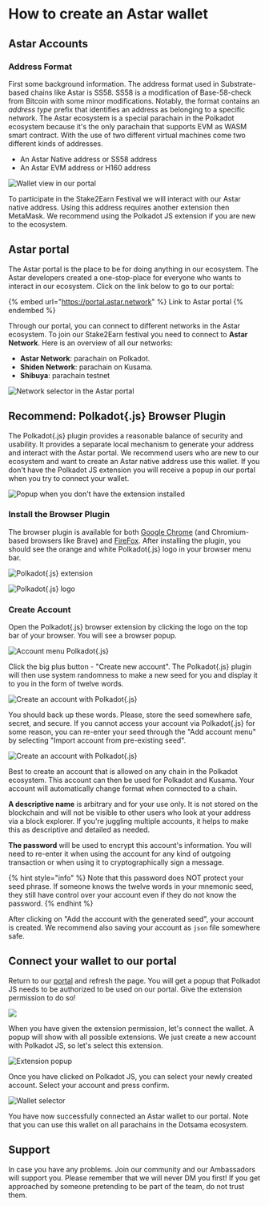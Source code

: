 # How to create an Astar wallet

## Astar Accounts <a href="#__docusaurus" id="__docusaurus"></a>

### Address Format

First some background information. The address format used in Substrate-based chains like Astar is SS58. SS58 is a modification of Base-58-check from Bitcoin with some minor modifications. Notably, the format contains an _address type_ prefix that identifies an address as belonging to a specific network. The Astar ecosystem is a special parachain in the Polkadot ecosystem because it's the only parachain that supports EVM as WASM smart contract. With the use of two different virtual machines come two different kinds of addresses.&#x20;

* An Astar Native address or SS58 address
* An Astar EVM address or H160 address

![Wallet view in our portal](<../.gitbook/assets/image (114) (1).png>)

To participate in the Stake2Earn Festival we will interact with our Astar native address. Using this address requires another extension then MetaMask. We recommend using the Polkadot JS extension if you are new to the ecosystem.

## Astar portal

The Astar portal is the place to be for doing anything in our ecosystem. The Astar developers created a one-stop-place for everyone who wants to interact in our ecosystem. Click on the link below to go to our portal:

{% embed url="https://portal.astar.network" %}
Link to Astar portal
{% endembed %}

Through our portal, you can connect to different networks in the Astar ecosystem. To join our Stake2Earn festival you need to connect to **Astar Network**. Here is an overview of all our networks:

* **Astar Network**: parachain on Polkadot.
* **Shiden Network**: parachain on Kusama.
* **Shibuya**: parachain testnet

![Network selector in the Astar portal](<../.gitbook/assets/image (118).png>)

## Recommend: Polkadot{.js} Browser Plugin

The Polkadot{.js} plugin provides a reasonable balance of security and usability. It provides a separate local mechanism to generate your address and interact with the Astar portal. We recommend users who are new to our ecosystem and want to create an Astar native address use this wallet. If you don't have the Polkadot JS extension you will receive a popup in our portal when you try to connect your wallet.

![Popup when you don't have the extension installed](<../.gitbook/assets/image (113) (1).png>)

### Install the Browser Plugin

The browser plugin is available for both [Google Chrome](https://chrome.google.com/webstore/detail/polkadot%7Bjs%7D-extension/mopnmbcafieddcagagdcbnhejhlodfdd?hl=en) (and Chromium-based browsers like Brave) and [FireFox](https://addons.mozilla.org/en-US/firefox/addon/polkadot-js-extension). After installing the plugin, you should see the orange and white Polkadot{.js} logo in your browser menu bar.

![ Polkadot{.js} extension](<../.gitbook/assets/image (42).png>)

![ Polkadot{.js} logo](<../.gitbook/assets/image (116).png>)

### Create Account

Open the Polkadot{.js} browser extension by clicking the logo on the top bar of your browser. You will see a browser popup.

![Account menu Polkadot{.js}](<../.gitbook/assets/image (41).png>)

Click the big plus button - "Create new account". The Polkadot{.js} plugin will then use system randomness to make a new seed for you and display it to you in the form of twelve words.

![Create an account with Polkadot{.js}](<../.gitbook/assets/image (40).png>)

You should back up these words. Please, store the seed somewhere safe, secret, and secure. If you cannot access your account via Polkadot{.js} for some reason, you can re-enter your seed through the "Add account menu" by selecting "Import account from pre-existing seed".

![Create an account with Polkadot{.js}](<../.gitbook/assets/image (43).png>)

Best to create an account that is allowed on any chain in the Polkadot ecosystem. This account can then be used for Polkadot and Kusama. Your account will automatically change format when connected to a chain.&#x20;

**A descriptive name** is arbitrary and for your use only. It is not stored on the blockchain and will not be visible to other users who look at your address via a block explorer. If you're juggling multiple accounts, it helps to make this as descriptive and detailed as needed.

**The password** will be used to encrypt this account's information. You will need to re-enter it when using the account for any kind of outgoing transaction or when using it to cryptographically sign a message.

{% hint style="info" %}
Note that this password does NOT protect your seed phrase. If someone knows the twelve words in your mnemonic seed, they still have control over your account even if they do not know the password.
{% endhint %}

After clicking on "Add the account with the generated seed", your account is created. We recommend also saving your account as `json` file somewhere safe.

## Connect your wallet to our portal

Return to our [portal](https://portal.astar.network) and refresh the page. You will get a popup that Polkadot JS needs to be authorized to be used on our portal. Give the extension permission to do so!

![](<../.gitbook/assets/image (110) (1).png>)

When you have given the extension permission, let's connect the wallet. A popup will show with all possible extensions. We just create a new account with Polkadot JS, so let's select this extension.

![Extension popup](<../.gitbook/assets/image (112) (1).png>)

Once you have clicked on Polkadot JS, you can select your newly created account. Select your account and press confirm.

![Wallet selector](<../.gitbook/assets/image (117).png>)

You have now successfully connected an Astar wallet to our portal. Note that you can use this wallet on all parachains in the Dotsama ecosystem.

## Support

In case you have any problems. Join our community and our Ambassadors will support you. Please remember that we will never DM you first! If you get approached by someone pretending to be part of the team, do not trust them.

